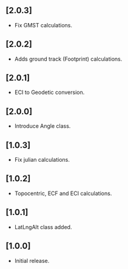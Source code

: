 ## [2.0.3]

* Fix GMST calculations.

## [2.0.2]

* Adds ground track (Footprint) calculations.

## [2.0.1]

* ECI to Geodetic conversion.

## [2.0.0]

* Introduce Angle class.

## [1.0.3]

* Fix julian calculations.

## [1.0.2]

* Topocentric, ECF and ECI calculations.

## [1.0.1]

* LatLngAlt class added.
## [1.0.0]

* Initial release.
